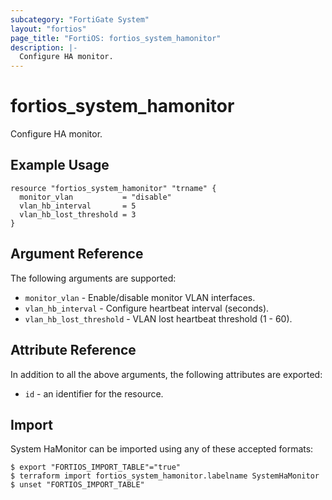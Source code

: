 ```yaml
---
subcategory: "FortiGate System"
layout: "fortios"
page_title: "FortiOS: fortios_system_hamonitor"
description: |-
  Configure HA monitor.
---
```


# fortios_system_hamonitor
Configure HA monitor.

## Example Usage

```hcl
resource "fortios_system_hamonitor" "trname" {
  monitor_vlan           = "disable"
  vlan_hb_interval       = 5
  vlan_hb_lost_threshold = 3
}
```

## Argument Reference

The following arguments are supported:

* `monitor_vlan` - Enable/disable monitor VLAN interfaces.
* `vlan_hb_interval` - Configure heartbeat interval (seconds).
* `vlan_hb_lost_threshold` - VLAN lost heartbeat threshold (1 - 60).


## Attribute Reference

In addition to all the above arguments, the following attributes are exported:
* `id` - an identifier for the resource.

## Import

System HaMonitor can be imported using any of these accepted formats:
```
$ export "FORTIOS_IMPORT_TABLE"="true"
$ terraform import fortios_system_hamonitor.labelname SystemHaMonitor
$ unset "FORTIOS_IMPORT_TABLE"
```
